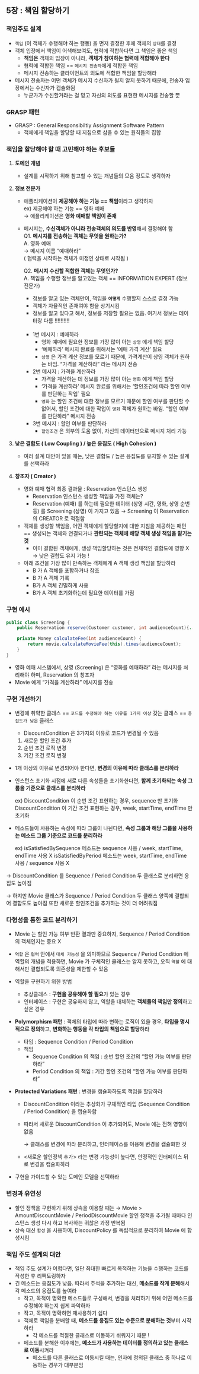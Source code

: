 ## 5장 : 책임 할당하기

### 책임주도 설계

- `책임` (이 객체가 수행해야 하는 행동) 을 먼저 결정한 후에 객체의 `상태`를 결정
- 객체 입장에서 책임이 어색해보여도, 협력에 적합하다면 그 책임은 좋은 책임
    - **책임은** 객체의 입장이 아니라, **객체가 참여하는 협력에 적합해야 한다**
    - 협력에 적합한 책임 == `메시지 전송자`에게 적합한 책임
    - 메시지 전송하는 클라이언트의 의도에 적합한 책임을 할당해라
- 메시지 전송자는 어떤 객체가 메시지 수신자가 될지 알지 못하기 때문에, 전송자 입장에서는 수신자가 캡슐화됨
    - 누군가가 수신할거라는 걸 믿고 자신의 의도를 표현한 메시지를 전송할 뿐

### GRASP 패턴

- GRASP : General Responsibiltiy Assignment Software Pattern
    - 객체에게 책임을 할당할 때 지침으로 삼을 수 있는 원칙들의 집합

### **책임을 할당해야 할 때 고민해야 하는 후보들**

1. **도메인 개념**
    - 설계를 시작하기 위해 참고할 수 있는 개념들의 모음 정도로 생각하자
      
2. **정보 전문가**
    - 애플리케이션이 **제공해야 하는 기능 == 책임**이라고 생각하자<br>
        ex) 제공해야 하는 기능 == 영화 예매 <br>
        → 애플리케이션은 **영화 예매할 책임이 존재**<br>
    - 메시지는, **수신객체가 아니라 전송객체의 의도를 반영**해서 결정해야 함<br>
        Q1. **메시지를 전송하는 객체는 무엇을 원하는가?**  <br>
        A. 영화 예매 <br>
        → 메시지 이름 “예매하라” <br>
        ( 협력을 시작하는 객체가 미정인 상태로 시작됨 )
        
        Q2. **메시지 수신할 적합한 객체는 무엇인가?** <br>
        A. 책임을 수행할 정보를 알고있는 객체 == INFORMATION EXPERT (정보 전문가) <br>
        - 정보를 알고 있는 객체만이, 책임을 **`어떻게`** 수행할지 스스로 결정 가능
        - 객체가 자율적인 존재여야 함을 상기시킴
        - 정보를 알고 있다고 해서, 정보를 저장할 필요는 없음. 
여기서 정보는 데이터랑 다름 !!!!!!!!!!
        <br>
        
        - 1번 메시지 : 예매하라
            - 영화 예매에 필요한 정보를 가장 많이 아는 `상영` 에게 책임 할당
            - ‘예매하라’ 메시지 완료를 위해서는 ‘예매 가격 계산’ 필요
            - `상영` 은 가격 계산 정보를 모르기 때문에, 가격계산이 상영 객체가 원하는 바임.
            “가격을 계산하라” 라는 메시지 전송
        - 2번 메시지 : 가격을 계산하라
            - 가격을 계산하는 데 정보를 가장 많이 아는 `영화` 에게 책임 할당
            - ‘가격을 계산하라’ 메시지 완료를 위해서는 ‘할인조건에 따라 할인 여부를 판단하는 작업` 필요
            - `영화` 는 할인 조건에 대한 정보를 모르기 때문에 할인 여부를 판단할 수 없어서, 할인 조건에 대한 작업이 `영화` 객체가 원하는 바임. “할인 여부를 판단하라” 메시지 전송
        - 3번 메시지 : 할인 여부를 판단하라
            - `할인조건` 은 외부의 도움 없이, 자신의 데이터만으로 메시지 처리 가능

              
3. **낮은 결합도 ( Low Coupling ) / 높은 응집도 ( High Cohesion )**
    - 여러 설계 대안이 있을 때는, 낮은 결합도 / 높은 응집도를 유지할 수 있는 설계를 선택하라

4. **창조자 ( Creator )**
    - 영화 예매 협력 최종 결과물 : Reservation 인스턴스 생성
        - Reservation 인스턴스 생성할 책임을 가진 객체는?
        - Reservation (예매) 를 하는데 필요한 데이터 (상영 시간, 영화, 상영 순번 등) 를 Screening (상영) 이 가지고 있음 → Screening 이 Reservation 의 CREATOR 로 적절함
    - 객체를 생성할 책임을, 어떤 객체에게 할당할지에 대한 지침을 제공하는 패턴
    == 생성되는 객체와 연결되거나 **관련되는 객체에 해당 객체 생성 책임을 맡기는 것**
        - 이미 결합된 객체에게, 생성 책임할당하는 것은 전체적인 결합도에 영향 X <br>
        → 낮은 결합도 유지 가능 !
    - 아래 조건을 가장 많이 만족하는 객체에게 A 객체 생성 책임을 할당하라
        - B 가 A 객체를 포함하거나 참조
        - B 가 A 객체 기록
        - B가 A 객체 긴밀하게 사용
        - B가 A 객체 초기화하는데 필요한 데이터를 가짐
     
### 구현 예시

```java
public class Screening {
	public Reservation reserve(Customer customer, int audienceCount){...} // 1

	private Money calculateFee(int audienceCount) {
		return movie.calculateMovieFee(this).times(audienceCount);
	}
}
```

- 영화 예매 시스템에서, 상영 (Screening) 은 “영화를 예매하라” 라는 메시지를 처리해야 하며, Reservation 의 창조자
- Movie 에게 “가격을 계산하라” 메시지를 전송

### 구현 개선하기

- 변경에 취약한 클래스 == `코드를 수정해야 하는 이유를 1가지 이상` 갖는 클래스 == `응집도가 낮은` 클래스
    - DiscountCondition 은 3가지의 이유로 코드가 변경될 수 있음
    1. 새로운 할인 조건 추가
    2. 순번 조건 로직 변경
    3. 기간 조건 로직 변경
- 1개 이상의 이유로 변경되어야 한다면, **변경의 이유에 따라 클래스를 분리하라**
- 인스턴스 초기화 시점에 서로 다른 속성들을 초기화한다면, **함께 초기화되는 속성 그룹을 기준으로 클래스를 분리하라**
    
    ex) DiscountCondition 이 순번 조건 표현하는 경우, sequence 만 초기화
          DiscountCondition 이 기간 조건 표현하는 경우, week, startTime, endTime 만 초기화
    
- 메소드들이 사용하는 속성에 따라 그룹이 나뉜다면, **속성 그룹과 해당 그룹을 사용하는 메소드 그룹 기준으로 코드를 분리하라**
    
    ex) isSatisfiedBySequence 메소드는 sequence 사용 / week, startTime, endTime 사용 X
          isSatisfiedByPeriod 메소드는 week, startTime, endTime 사용 / sequence 사용 X
    

→ DiscountCondition 를 Sequence / Period Condition 두 클래스로 분리하면 응집도 높아짐

→ 하지만 Movie 클래스가 Sequence / Period Condition 두 클래스 양쪽에 결합되어 결합도도 높아짐 
    또한 새로운 할인조건을 추가하는 것이 더 어려워짐

### 다형성을 통한 코드 분리하기

- Movie 는 할인 가능 여부 반환 결과만 중요하지, Sequence / Period Condition 의 객체인지는 중요 X
- `역할` 은 `협력` 안에서 `대체 가능성` 을 의미하므로 Sequence / Period Condition 에 역할의 개념을 적용하면, 
Movie 가 구체적인 클래스는 알지 못하고, 오직 `역할` 에 대해서만 결합되도록 의존성을 제한할 수 있음
- 역할을 구현하기 위한 방법
    - 추상클래스 : **구현을 공유해야 할 필요**가 있는 경우
    - 인터페이스 : 구현은 공유하지 않고, 역할을 대체하는 **객체들의 책임만 정의**하고 싶은 경우
- **Polymorphism 패턴** : 객체의 타입에 따라 변하는 로직이 있을 경우, **타입을 명시적으로 정의**하고, **변화하는 행동을 각 타입의 책임으로 할당**하라
    - 타입 : Sequence Condition / Period Condition
    - 책임
        - Sequence Condition 의 책임 : 순번 할인 조건의 “할인 가능 여부를 판단하라”
        - Period Condition 의 책임 : 기간 할인 조건의 “할인 가능 여부를 판단하라”
- **Protected Variations 패턴** : 변경을 캡슐화하도록 책임을 할당하라
    - DiscountCondition 이라는 추상화가 구체적인 타입 (Sequence Condition / Period Condition) 을 캡슐화함
    - 따라서 새로운 DiscountCondition 이 추가되어도, Movie 에는 전혀 영향이 없음
        
        → 클래스를 변경에 따라 분리하고, 인터페이스를 이용해 변경을 캡슐화한 것
        
    - <새로운 할인정책 추가> 라는 변경 가능성이 높다면, 안정적인 인터페이스 뒤로 변경을 캡슐화하라

- 구현을 가이드할 수 있는 도메인 모델을 선택하라

### 변경과 유연성

- 할인 정책을 구현하기 위해 상속을 이용할 때는 → Movie > AmountDiscountMovie / PeriodDiscountMovie
할인 정책을 추가될 때마다 인스턴스 생성 다시 하고 복사하는 귀찮은 과정 반복됨
- 상속 대신 `합성` 을 사용하여, DiscountPolicy 를 독립적으로 분리하여 Movie 에 합성시킴

### 책임 주도 설계의 대안

- 책임 주도 설계가 어렵다면, 일단 최대한 빠르게 목적하는 기능을 수행하는 코드를 작성한 후 리팩토링하자
- 긴 메소드는 응집도가 낮음. 따라서 주석을 추가하는 대신, **메소드를 작게 분해**해서 각 메소드의 응집도를 높여라
    - 작고, 목적이 명확한 메소드들로 구성해서, 변경을 처리하기 위해 어떤 메소드를 수정해야 하는지 쉽게 파악하자
    - 작고, 목적이 명확하면 재사용하기 쉽다
    - 객체로 책임을 분배할 때, **메소드를 응집도 있는 수준으로 분해하는 것**부터 시작하라
        - 각 메소드를 적절한 클래스로 이동하기 쉬워지기 때문 !
    - 메소드를 분해한 이후에는, **메소드가 사용하는 데이터를 정의하고 있는 클래스로 이동**시켜라
        - 메소드를 다른 클래스로 이동시킬 때는, 인자에 정의된 클래스 중 하나로 이동하는 경우가 대부분임
